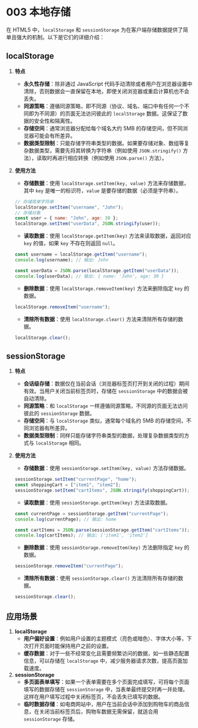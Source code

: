 # 003 本地存储

在 HTML5 中，`localStorage` 和 `sessionStorage` 为在客户端存储数据提供了简单且强大的机制。以下是它们的详细介绍：

## localStorage

1. **特点**
   - **永久性存储**：除非通过 JavaScript 代码手动清除或者用户在浏览器设置中清除，否则数据会一直保留在本地，即使关闭浏览器或重启计算机也不会丢失。
   - **同源策略**：遵循同源策略，即不同源（协议、域名、端口中有任何一个不同即为不同源）的页面无法访问彼此的 `localStorage` 数据。这保证了数据的安全性和隔离性。
   - **存储空间**：通常浏览器分配给每个域名大约 5MB 的存储空间，但不同浏览器可能会有所差异。
   - **数据类型限制**：只能存储字符串类型的数据。如果要存储对象、数组等复杂数据类型，需要先将其转换为字符串（例如使用 `JSON.stringify()` 方法），读取时再进行相应转换（例如使用 `JSON.parse()` 方法）。
2. **使用方法**

   - **存储数据**：使用 `localStorage.setItem(key, value)` 方法来存储数据，其中 `key` 是唯一的标识符，`value` 是要存储的数据（必须是字符串）。

   ```javascript
   // 存储简单字符串
   localStorage.setItem("username", "John");
   // 存储对象
   const user = { name: "John", age: 30 };
   localStorage.setItem("userData", JSON.stringify(user));
   ```

   - **读取数据**：使用 `localStorage.getItem(key)` 方法来读取数据，返回对应 `key` 的值，如果 `key` 不存在则返回 `null`。

   ```javascript
   const username = localStorage.getItem("username");
   console.log(username); // 输出: John

   const userData = JSON.parse(localStorage.getItem("userData"));
   console.log(userData); // 输出: { name: 'John', age: 30 }
   ```

   - **删除数据**：使用 `localStorage.removeItem(key)` 方法来删除指定 `key` 的数据。

   ```javascript
   localStorage.removeItem("username");
   ```

   - **清除所有数据**：使用 `localStorage.clear()` 方法来清除所有存储的数据。

   ```javascript
   localStorage.clear();
   ```

## sessionStorage

1. **特点**
   - **会话级存储**：数据仅在当前会话（浏览器标签页打开到关闭的过程）期间有效。当用户关闭当前标签页时，存储在 `sessionStorage` 中的数据会被自动清除。
   - **同源策略**：和 `localStorage` 一样遵循同源策略，不同源的页面无法访问彼此的 `sessionStorage` 数据。
   - **存储空间**：与 `localStorage` 类似，通常每个域名约 5MB 的存储空间，不同浏览器有所差异。
   - **数据类型限制**：同样只能存储字符串类型的数据，处理复杂数据类型的方式与 `localStorage` 相同。
2. **使用方法**

   - **存储数据**：使用 `sessionStorage.setItem(key, value)` 方法存储数据。

   ```javascript
   sessionStorage.setItem("currentPage", "home");
   const shoppingCart = ["item1", "item2"];
   sessionStorage.setItem("cartItems", JSON.stringify(shoppingCart));
   ```

   - **读取数据**：使用 `sessionStorage.getItem(key)` 方法读取数据。

   ```javascript
   const currentPage = sessionStorage.getItem("currentPage");
   console.log(currentPage); // 输出: home

   const cartItems = JSON.parse(sessionStorage.getItem("cartItems"));
   console.log(cartItems); // 输出: ['item1', 'item2']
   ```

   - **删除数据**：使用 `sessionStorage.removeItem(key)` 方法删除指定 `key` 的数据。

   ```javascript
   sessionStorage.removeItem("currentPage");
   ```

   - **清除所有数据**：使用 `sessionStorage.clear()` 方法清除所有存储的数据。

   ```javascript
   sessionStorage.clear();
   ```

## 应用场景

1. **localStorage**
   - **用户偏好设置**：例如用户设置的主题模式（亮色或暗色）、字体大小等，下次打开页面时能保持用户之前的设置。
   - **缓存数据**：对于一些不经常变化且需要频繁访问的数据，如一些静态配置信息，可以存储在 `localStorage` 中，减少服务器请求次数，提高页面加载速度。
2. **sessionStorage**
   - **多页面表单填写**：如果一个表单需要在多个页面完成填写，可将每个页面填写的数据存储在 `sessionStorage` 中，当表单最终提交时再一并处理。这样在用户填写过程中关闭标签页，不会丢失已填写的数据。
   - **临时数据存储**：如电商网站中，用户在当前会话中添加到购物车的商品信息，在关闭当前标签页后，购物车数据无需保留，就适合用 `sessionStorage` 存储。
